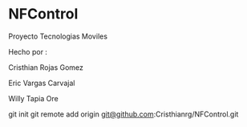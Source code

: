 # NFControl
Proyecto Tecnologias Moviles

Hecho por :

Cristhian Rojas Gomez

Eric Vargas Carvajal

Willy Tapia Ore


git init
git remote add origin git@github.com:Cristhianrg/NFControl.git



